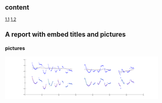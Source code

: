 ## content

[1.1](part1)
[1.2](part2)

## A report with embed titles and pictures

### pictures

![img1](001.png)
